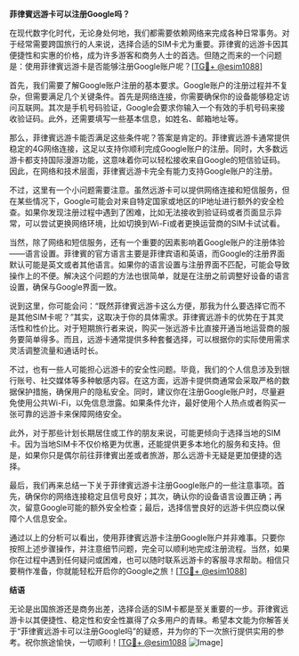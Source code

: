 **菲律賓远游卡可以注册Google吗？**

在现代数字化时代，无论身处何地，我们都需要依赖网络来完成各种日常事务。对于经常需要跨国旅行的人来说，选择合适的SIM卡尤为重要。菲律賓的远游卡因其便捷性和实惠的价格，成为许多游客和商务人士的首选。但随之而来的一个问题是：使用菲律賓远游卡是否能够注册Google账户呢？[[TG💪+ @esim1088](https://t.me/s/esim1088)]

首先，我们需要了解Google账户注册的基本要求。Google账户的注册过程并不复杂，但需要满足几个关键条件。首先是网络连接，你需要确保你的设备能够稳定访问互联网。其次是手机号码验证，Google会要求你输入一个有效的手机号码来接收验证码。此外，还需要填写一些基本信息，如姓名、邮箱地址等。

那么，菲律賓远游卡能否满足这些条件呢？答案是肯定的。菲律賓远游卡通常提供稳定的4G网络连接，这足以支持你顺利完成Google账户的注册。同时，大多数远游卡都支持国际漫游功能，这意味着你可以轻松接收来自Google的短信验证码。因此，在网络和技术层面，菲律賓远游卡完全有能力支持Google账户的注册。

不过，这里有一个小问题需要注意。虽然远游卡可以提供网络连接和短信服务，但在某些情况下，Google可能会对来自特定国家或地区的IP地址进行额外的安全检查。如果你发现注册过程中遇到了困难，比如无法接收到验证码或者页面显示异常，可以尝试更换网络环境，比如切换到Wi-Fi或者更换运营商的SIM卡试试看。

当然，除了网络和短信服务，还有一个重要的因素影响着Google账户的注册体验——语言设置。菲律賓的官方语言主要是菲律宾语和英语，而Google的注册界面默认可能是英文或者其他语言。如果你的语言设置与注册界面不匹配，可能会导致操作上的不便。解决这个问题的方法也很简单，就是在注册之前调整好设备的语言设置，确保与Google界面一致。

说到这里，你可能会问：“既然菲律賓远游卡这么方便，那我为什么要选择它而不是其他SIM卡呢？”其实，这取决于你的具体需求。菲律賓远游卡的优势在于其灵活性和性价比。对于短期旅行者来说，购买一张远游卡比直接开通当地运营商的服务要简单得多。而且，远游卡通常提供多种套餐选择，可以根据你的实际使用需求灵活调整流量和通话时长。

不过，也有一些人可能担心远游卡的安全性问题。毕竟，我们的个人信息涉及到银行账号、社交媒体等多种敏感内容。在这方面，远游卡提供商通常会采取严格的数据保护措施，确保用户的隐私安全。同时，建议你在注册Google账户时，尽量避免使用公共Wi-Fi，以免信息泄露。如果条件允许，最好使用个人热点或者购买一张可靠的远游卡来保障网络安全。

此外，对于那些计划长期居住或工作的朋友来说，可能更倾向于选择当地的SIM卡。因为当地SIM卡不仅价格更为优惠，还能提供更多本地化的服务和支持。但是，如果你只是偶尔前往菲律賓出差或者旅游，那么远游卡无疑是更加便捷的选择。

最后，我们再来总结一下关于菲律賓远游卡注册Google账户的一些注意事项。首先，确保你的网络连接稳定且信号良好；其次，确认你的设备语言设置正确；再次，留意Google可能的额外安全检查；最后，选择信誉良好的远游卡供应商以保障个人信息安全。

通过以上的分析可以看出，使用菲律賓远游卡注册Google账户并非难事。只要你按照上述步骤操作，并注意细节问题，完全可以顺利地完成注册流程。当然，如果你在过程中遇到任何疑问或困难，也可以随时联系远游卡的客服寻求帮助。相信只要稍作准备，你就能轻松开启你的Google之旅！[[TG💪+ @esim1088](https://t.me/s/esim1088)]

**结语**

无论是出国旅游还是商务出差，选择合适的SIM卡都是至关重要的一步。菲律賓远游卡以其便捷性、稳定性和安全性赢得了众多用户的青睐。希望本文能为你解答关于“菲律賓远游卡可以注册Google吗”的疑惑，并为你的下一次旅行提供实用的参考。祝你旅途愉快，一切顺利！[[TG💪+ @esim1088](https://t.me/s/esim1088) ![Image](https://i.postimg.cc/4NQfJmqS/Snipaste-2025-05-13-00-14-12.png)]